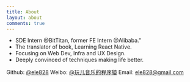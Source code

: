 ```yaml
---
title: About
layout: about
comments: true
---
```


- SDE Intern @BitTitan, former FE Intern @Alibaba."
- The translator of book, Learning React Native.
- Focusing on Web Dev, Infra and UX Design.
- Deeply convinced of techniques making life better.

Github: [@ele828](https://github.com/ele828)
Weibo: [@玩儿音乐的程序猿](http://weibo.com/ele828)
Email: ele828@gmail.com